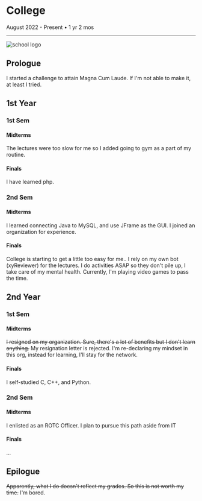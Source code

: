 # College
August 2022 - Present • 1 yr 2 mos
<hr> 

![school logo](https://res.cloudinary.com/crunchbase-production/image/upload/c_lpad,h_256,w_256,f_auto,q_auto:eco,dpr_1/xgfz5w23trmhp7veqakd)
## Prologue
I started a challenge to attain Magna Cum Laude. If I'm not able to make it, at least I tried.
## 1st Year
### 1st Sem
#### Midterms
The lectures were too slow for me so I added going to gym as a part of my routine.
#### Finals
I have learned php.
### 2nd Sem
#### Midterms
I learned connecting Java to MySQL, and use JFrame as the GUI. I joined an organization for experience.
#### Finals
College is starting to get a little too easy for me.. I rely on my own bot (xyReviewer) for the lectures. I do activities ASAP so they don't pile up, I take care of my mental health. Currently, I'm playing video games to pass the time.
## 2nd Year
### 1st Sem
#### Midterms
~~I resigned on my organization. Sure, there's a lot of benefits but I don't learn anything.~~ My resignation letter is rejected. I'm re-declaring my mindset in this org, instead for learning, I'll stay for the network.
#### Finals
I self-studied C, C++, and Python.
### 2nd Sem
#### Midterms
I enlisted as an ROTC Officer. I plan to pursue this path aside from IT
#### Finals
...
## Epilogue
~~Apparently, what I do doesn't reflect my grades. So this is not worth my time.~~ I'm bored.
